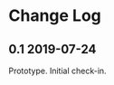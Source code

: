 Change Log
=======================================

0.1 2019-07-24
--------------
Prototype. Initial check-in.

